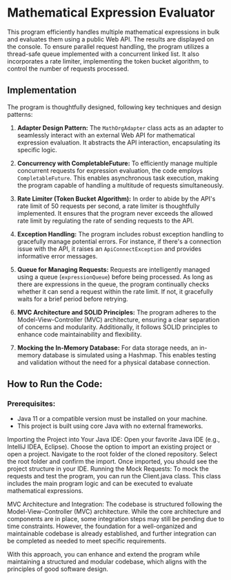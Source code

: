 # Mathematical Expression Evaluator

This program efficiently handles multiple mathematical expressions in bulk and evaluates them using a public Web API. The results are displayed on the console. To ensure parallel request handling, the program utilizes a thread-safe queue implemented with a concurrent linked list. It also incorporates a rate limiter, implementing the token bucket algorithm, to control the number of requests processed.

## Implementation

The program is thoughtfully designed, following key techniques and design patterns:

1. **Adapter Design Pattern:** The `MathOrgAdapter` class acts as an adapter to seamlessly interact with an external Web API for mathematical expression evaluation. It abstracts the API interaction, encapsulating its specific logic.

2. **Concurrency with CompletableFuture:** To efficiently manage multiple concurrent requests for expression evaluation, the code employs `CompletableFuture`. This enables asynchronous task execution, making the program capable of handling a multitude of requests simultaneously.

3. **Rate Limiter (Token Bucket Algorithm):** In order to abide by the API's rate limit of 50 requests per second, a rate limiter is thoughtfully implemented. It ensures that the program never exceeds the allowed rate limit by regulating the rate of sending requests to the API.

4. **Exception Handling:** The program includes robust exception handling to gracefully manage potential errors. For instance, if there's a connection issue with the API, it raises an `ApiConnectException` and provides informative error messages.

5. **Queue for Managing Requests:** Requests are intelligently managed using a queue (`expressionQueue`) before being processed. As long as there are expressions in the queue, the program continually checks whether it can send a request within the rate limit. If not, it gracefully waits for a brief period before retrying.

6. **MVC Architecture and SOLID Principles:** The program adheres to the Model-View-Controller (MVC) architecture, ensuring a clear separation of concerns and modularity. Additionally, it follows SOLID principles to enhance code maintainability and flexibility.

7. **Mocking the In-Memory Database:** For data storage needs, an in-memory database is simulated using a Hashmap. This enables testing and validation without the need for a physical database connection.

## How to Run the Code:

### Prerequisites:
- Java 11 or a compatible version must be installed on your machine.
- This project is built using core Java with no external frameworks.

Importing the Project into Your Java IDE:
Open your favorite Java IDE (e.g., IntelliJ IDEA, Eclipse).
Choose the option to import an existing project or open a project.
Navigate to the root folder of the cloned repository.
Select the root folder and confirm the import.
Once imported, you should see the project structure in your IDE.
Running the Mock Requests:
To mock the requests and test the program, you can run the Client.java class. This class includes the main program logic and can be executed to evaluate mathematical expressions.

MVC Architecture and Integration:
The codebase is structured following the Model-View-Controller (MVC) architecture. While the core architecture and components are in place, some integration steps may still be pending due to time constraints. However, the foundation for a well-organized and maintainable codebase is already established, and further integration can be completed as needed to meet specific requirements.

With this approach, you can enhance and extend the program while maintaining a structured and modular codebase, which aligns with the principles of good software design.


